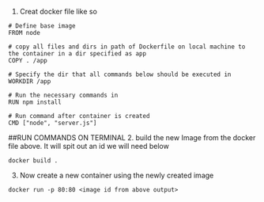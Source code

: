 1. Creat docker file like so
```
# Define base image
FROM node

# copy all files and dirs in path of Dockerfile on local machine to the container in a dir specified as app
COPY . /app

# Specify the dir that all commands below should be executed in
WORKDIR /app

# Run the necessary commands in
RUN npm install

# Run command after container is created
CMD ["node", "server.js"]
```

##RUN COMMANDS ON TERMINAL
2. build the new Image from the docker file above. It will spit out an id we will need below
```
docker build .
```

3. Now create a new container using the newly created image
```
docker run -p 80:80 <image id from above output> 
```
